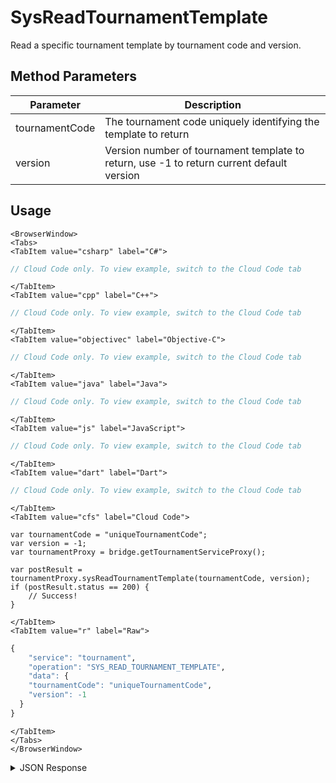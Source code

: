 # SysReadTournamentTemplate

Read a specific tournament template by tournament code and version.

<PartialServop service_name="tournament" operation_name="SYS_READ_TOURNAMENT_TEMPLATE" />

## Method Parameters
Parameter | Description
--------- | -----------
tournamentCode | The tournament code uniquely identifying the template to return
version | Version number of tournament template to return, use -1 to return current default version

## Usage

```mdx-code-block
<BrowserWindow>
<Tabs>
<TabItem value="csharp" label="C#">
```

```csharp
// Cloud Code only. To view example, switch to the Cloud Code tab
```

```mdx-code-block
</TabItem>
<TabItem value="cpp" label="C++">
```

```cpp
// Cloud Code only. To view example, switch to the Cloud Code tab
```

```mdx-code-block
</TabItem>
<TabItem value="objectivec" label="Objective-C">
```

```objectivec
// Cloud Code only. To view example, switch to the Cloud Code tab
```

```mdx-code-block
</TabItem>
<TabItem value="java" label="Java">
```

```java
// Cloud Code only. To view example, switch to the Cloud Code tab
```

```mdx-code-block
</TabItem>
<TabItem value="js" label="JavaScript">
```

```javascript
// Cloud Code only. To view example, switch to the Cloud Code tab
```

```mdx-code-block
</TabItem>
<TabItem value="dart" label="Dart">
```

```dart
// Cloud Code only. To view example, switch to the Cloud Code tab
```

```mdx-code-block
</TabItem>
<TabItem value="cfs" label="Cloud Code">
```

```cfscript
var tournamentCode = "uniqueTournamentCode";
var version = -1;
var tournamentProxy = bridge.getTournamentServiceProxy();

var postResult = tournamentProxy.sysReadTournamentTemplate(tournamentCode, version);
if (postResult.status == 200) {
    // Success!
}
```

```mdx-code-block
</TabItem>
<TabItem value="r" label="Raw">
```

```r
{
	"service": "tournament",
	"operation": "SYS_READ_TOURNAMENT_TEMPLATE",
	"data": {
    "tournamentCode": "uniqueTournamentCode",
    "version": -1
  }
}
```

```mdx-code-block
</TabItem>
</Tabs>
</BrowserWindow>
```

<details>
<summary>JSON Response</summary>

```json
{
  "data": {
    "gameId": "23782",
    "tournamentCode": "uniqueTournamentCode",
    "version": 1,
    "description": {
      "name": {
        "en": "tFree"
      },
      "desc": {
        "en": "Free tournament. Pays out for rankings: 1st, 2nd and top 10%. Push notifications for start and complete."
      }
    },
    "notifications": {
      "startingSoon": {
        "enabled": false,
        "pushId": null,
        "mail": {}
      },
      "start": {
        "enabled": true,
        "pushId": 1,
        "mail": {}
      },
      "scorePassed": {
        "enabled": false,
        "pushId": null,
        "mail": {}
      },
      "endingSoon": {
        "enabled": false,
        "pushId": null,
        "mail": {}
      },
      "complete": {
        "enabled": true,
        "pushId": 1,
        "mail": {}
      }
    },
    "calcScript": "",
    "postScript": "",
    "customJson": {},
    "payoutRules": [
      {
        "rank": {
          "rankAbs": 1
        },
        "reward": {
          "experiencePoints": 10,
          "currency": {
            "coins": 100
          }
        }
      },
      {
        "rank": {
          "rankAbs": 2
        },
        "reward": {
          "experiencePoints": 5,
          "currency": {
            "coins": 50
          }
        }
      },
      {
        "rank": {
          "rankToPercent": 10
        },
        "reward": {
          "experiencePoints": 1,
          "currency": {
            "coins": 5
          }
        }
      }
    ],
    "entryFee": {},
    "createdAt": 1632511327924,
    "updatedAt": 1632511327924
  },
  "status": 200
}
```
</details>

